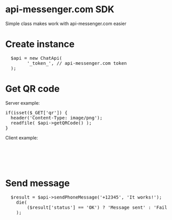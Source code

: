 # api-messenger.com SDK

Simple class makes work with api-messenger.com easier

# Create instance

<pre>
  $api = new ChatApi(
        '_token_', // api-messenger.com token
  );
</pre>

# Get QR code

Server example:
<pre>
if(isset($_GET['qr']) {
  header('Content-Type: image/png');
  readfile( $api->getQRCode() );
}
</pre>

Client example:
<pre>
  <img id="qrcode">

  <script>
  $.get('index.php', {'qr': '1'}, function(i) {
      $('#qrcode')[0].src = 'index.php?act=qr';
  });
  </script>
</pre>

# Send message

<pre>
  $result = $api->sendPhoneMessage('+12345', 'It works!');
	die(
		($result['status'] == 'OK') ? 'Message sent' : 'Fail'
	);
</pre>
